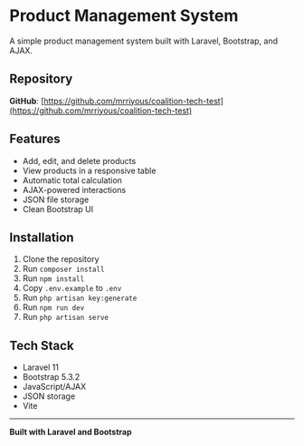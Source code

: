 # Product Management System

A simple product management system built with Laravel, Bootstrap, and AJAX.

## Repository

**GitHub**: [https://github.com/mrriyous/coalition-tech-test](https://github.com/mrriyous/coalition-tech-test)

## Features

- Add, edit, and delete products
- View products in a responsive table
- Automatic total calculation
- AJAX-powered interactions
- JSON file storage
- Clean Bootstrap UI

## Installation

1. Clone the repository
2. Run `composer install`
3. Run `npm install`
4. Copy `.env.example` to `.env`
5. Run `php artisan key:generate`
6. Run `npm run dev`
7. Run `php artisan serve`

## Tech Stack

- Laravel 11
- Bootstrap 5.3.2
- JavaScript/AJAX
- JSON storage
- Vite

---

**Built with Laravel and Bootstrap**
